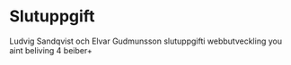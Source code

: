 # Slutuppgift
Ludvig Sandqvist och Elvar Gudmunsson slutuppgifti webbutveckling
you aint beliving 4 beiber+

